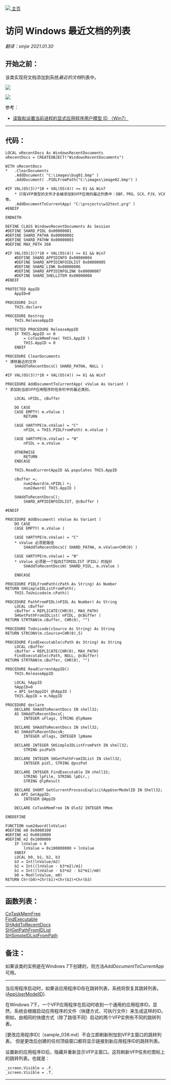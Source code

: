 [<img src="../images/home.png"> 主页 ](https://github.com/VFP9/Win32API)  

# 访问 Windows 最近文档的列表
_翻译：xinjie  2021.01.30_

## 开始之前：
该类实现将文档添加到系统*最近的文档*列表中。   

![](../images/recentdocuments.png)  


![](../images/jumplistvfp.png)  

参考：

* [读取和设置当前进程的显式应用程序用户模型 ID （Win7）](sample_038.md)  
  
***  


## 代码：
```foxpro  
LOCAL oRecentDocs As WindowsRecentDocuments
oRecentDocs = CREATEOBJECT("WindowsRecentDocuments")

WITH oRecentDocs
*	.ClearDocuments
	.AddDocument( "C:\images\bug01.bmp" )
	.AddDocument( .PIDLFromPath("C:\images\image02.bmp") )

#IF VAL(OS(3))*10 + VAL(OS(4)) >= 61 && Win7
	* 只有VFP类型的文件才会被添加到VFP应用的最近列表中：DBF、PRG、SCX、PJX、VCX等。
	.AddDocumentToCurrentApp( "C:\projects\w32test.prg" )
#ENDIF

ENDWITH

DEFINE CLASS WindowsRecentDocuments As Session
#DEFINE SHARD_PIDL 0x00000001
#DEFINE SHARD_PATHA 0x00000002
#DEFINE SHARD_PATHW 0x00000003
#DEFINE MAX_PATH 260

#IF VAL(OS(3))*10 + VAL(OS(4)) >= 61 && Win7
	#DEFINE SHARD_APPIDINFO 0x00000004
	#DEFINE SHARD_APPIDINFOIDLIST 0x00000005
	#DEFINE SHARD_LINK 0x00000006
	#DEFINE SHARD_APPIDINFOLINK 0x00000007
	#DEFINE SHARD_SHELLITEM 0x00000008
#ENDIF

PROTECTED AppID
	AppID=0

PROCEDURE Init
	THIS.declare

PROCEDURE Destroy
	THIS.ReleaseAppID

PROTECTED PROCEDURE ReleaseAppID
	IF THIS.AppID <> 0
		= CoTaskMemFree( THIS.AppID )
		THIS.AppID = 0
	ENDIF

PROCEDURE ClearDocuments
* 清除最近的文件
	SHAddToRecentDocsC( SHARD_PATHA, NULL )

#IF VAL(OS(3))*10 + VAL(OS(4)) >= 61 && Win7

PROCEDURE AddDocumentToCurrentApp( vValue As Variant )
* 添加到当前VFP应用程序的任务栏中的最近类别。

	LOCAL nPIDL, cBuffer

	DO CASE
	CASE EMPTY( m.vValue )
		RETURN

	CASE VARTYPE(m.vValue) = "C"
		nPIDL = THIS.PIDLFromPath( m.vValue )

	CASE VARTYPE(m.vValue) = "N"
		nPIDL = m.vValue

	OTHERWISE
		RETURN
	ENDCASE

	THIS.ReadCurrentAppID && populates THIS.AppID
	
	cBuffer =;
		num2dword(m.nPIDL) +;
		num2dword( THIS.AppID )

	SHAddToRecentDocsC(;
		SHARD_APPIDINFOIDLIST, @cBuffer )

#ENDIF

PROCEDURE AddDocument( vValue As Variant )
	DO CASE
	CASE EMPTY( m.vValue )

	CASE VARTYPE(m.vValue) = "C"
	* vValue 必须是路径
		SHAddToRecentDocsC( SHARD_PATHA, m.vValue+CHR(0) )

	CASE VARTYPE(m.vValue) = "N"
	* vValue 必须是一个指向ITIMIDLIST（PIDL）的指针
		SHAddToRecentDocsN( SHARD_PIDL, m.vValue )

	ENDCASE

PROCEDURE PIDLFromPath(cPath As String) As Number
RETURN SHSimpleIDListFromPath(;
	THIS.ToUnicode(m.cPath))

PROCEDURE PathFromPIDL(nPIDL As Number) As String
	LOCAL cBuffer
	cBuffer = REPLICATE(CHR(0), MAX_PATH)
	SHGetPathFromIDList( nPIDL, @cBuffer )
RETURN STRTRAN(m.cBuffer, CHR(0), "")

PROCEDURE ToUnicode(cSource As String) As String
RETURN STRCONV(m.cSource+CHR(0),5)

PROCEDURE FindExecutable(cPath As String) As String
	LOCAL cBuffer
	cBuffer = REPLICATE(CHR(0), MAX_PATH)
	FindExecutable(cPath, NULL, @cBuffer)
RETURN STRTRAN(m.cBuffer, CHR(0), "")

PROCEDURE ReadCurrentAppID()
	THIS.ReleaseAppID

	LOCAL hAppID
	hAppID=0
	= API_GetAppID( @hAppID )
	THIS.AppID = m.hAppID

PROCEDURE declare
	DECLARE SHAddToRecentDocs IN shell32;
	AS SHAddToRecentDocsC;
		INTEGER uFlags, STRING @lpName

	DECLARE SHAddToRecentDocs IN shell32;
	AS SHAddToRecentDocsN;
		INTEGER uFlags, INTEGER lpName

	DECLARE INTEGER SHSimpleIDListFromPath IN shell32;
		STRING pszPath

	DECLARE INTEGER SHGetPathFromIDList IN shell32;
		INTEGER pidl, STRING @pszPat

	DECLARE INTEGER FindExecutable IN shell32;
		STRING lpFile, STRING lpDir,;
		STRING @lpResult

	DECLARE SHORT GetCurrentProcessExplicitAppUserModelID IN Shell32;
	AS API_GetAppID;
		INTEGER @AppID

	DECLARE CoTaskMemFree IN Ole32 INTEGER hMem

ENDDEFINE

FUNCTION num2dword(lnValue)
#DEFINE m0 0x0000100
#DEFINE m1 0x0010000
#DEFINE m2 0x1000000
	IF lnValue < 0
		lnValue = 0x100000000 + lnValue
	ENDIF
	LOCAL b0, b1, b2, b3
	b3 = Int(lnValue/m2)
	b2 = Int((lnValue - b3*m2)/m1)
	b1 = Int((lnValue - b3*m2 - b2*m1)/m0)
	b0 = Mod(lnValue, m0)
RETURN Chr(b0)+Chr(b1)+Chr(b2)+Chr(b3)  
```  
***  


## 函数列表：
[CoTaskMemFree](../libraries/ole32/CoTaskMemFree.md)  
[FindExecutable](../libraries/shell32/FindExecutable.md)  
[SHAddToRecentDocs](../libraries/shell32/SHAddToRecentDocs.md)  
[SHGetPathFromIDList](../libraries/shell32/SHGetPathFromIDList.md)  
[SHSimpleIDListFromPath](../libraries/shell32/SHSimpleIDListFromPath.md)  

## 备注：
如果该类的实例是在Windows 7下创建的，则方法*AddDocumentToCurrentApp*可用。 
  
* * *  
当应用程序启动时，如果该应用程序ID存在跳转列表，系统将恢复其跳转列表。 ([AppUserModelID](http://msdn.microsoft.com/en-us/library/dd378459(v=vs.85).aspx)).  
  
在Windows 7下，一个VFP应用程序在启动时收到一个通用的应用程序ID。显然，系统会根据启动应用程序的文件（快捷方式、可执行文件）来生成这样的ID。例如，由相同的快捷方式（除了路径不同）启动的两个VFP实例有不同的跳转列表。  
  
[更改应用程序ID]（sample_038.md）不会立即刷新附加到VFP主窗口的跳转列表。 但是更改后创建的任何顶级窗口都将显示链接到新应用程序ID的跳转列表。 
  
设置新的应用程序ID后，隐藏并重新显示VFP主窗口。这将刷新VFP任务栏图标上的跳转列表。也就是：
```foxpro
_screen.Visible = .F.  
_screen.Visible = .T.
```
***  

